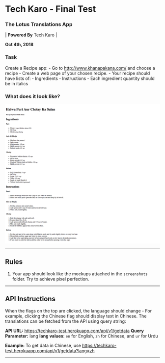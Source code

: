 # Tech Karo - Final Test
### The Lotus Translations App

| **Powered By** Tech Karo  |

**Oct 4th, 2018**

### Task ###
Create a Recipe app:
    - Go to http://www.khanapakana.com/ and choose a recipe
    - Create a web page of your chosen recipe. 
    - Your recipe should have lists of:
        - Ingredients
        - Instructions
    - Each ingredient quantity should be in italics

### What does it look like?

![mockup](screenshots/mockup-1.png)

----

## Rules
1. Your app should look like the mockups attached in the `screenshots` folder. Try to achieve pixel perfection.

----
## API Instructions
When the flags on the top are clicked, the language should change - For example, clicking the Chinese flag should display text in Chinese. The translations can be fetched from the API using query string:

**API URL:** https://techkaro-test.herokuapp.com/api/v1/getdata
**Query Parameter:** lang
**lang values**: `en` for English, `zh` for Chinese, and `ur` for Urdu

**Example:** To get data in Chinese, use https://techkaro-test.herokuapp.com/api/v1/getdata?lang=zh

-------------------
